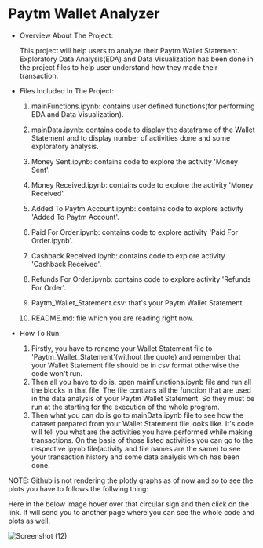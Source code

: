 # Paytm Wallet Analyzer

* Overview About The Project:

    This project will help users to analyze their Paytm Wallet Statement. Exploratory Data Analysis(EDA) and Data Visualization has been done in the project files to help user understand how they made their transaction.
    
* Files Included In The Project:
    1. mainFunctions.ipynb: contains user defined functions(for performing EDA and Data Visualization).
    
    2. mainData.ipynb: contains code to display the dataframe of the Wallet Statement and to display number of activities done and some exploratory analysis.
    
    3. Money Sent.ipynb: contains code to explore the activity 'Money Sent'.
    
    4. Money Received.ipynb: contains code to explore the activity 'Money Received'.
    
    5. Added To Paytm Account.ipynb: contains code to explore activity 'Added To Paytm Account'.
    
    6. Paid For Order.ipynb: contains code to explore activity 'Paid For Order.ipynb'.
    
    7. Cashback Received.ipynb: contains code to explore activity 'Cashback Received'.
    
    8. Refunds For Order.ipynb: contains code to explore activity 'Refunds For Order'.
    
    9. Paytm_Wallet_Statement.csv: that's your Paytm Wallet Statement. 
    
   10. README.md: file which you are reading right now.
    
* How To Run:
    1. Firstly, you have to rename your Wallet Statement file to 'Paytm_Wallet_Statement'(without the quote) and remember that your Wallet Statement file should be in csv format otherwise the code won't run.
    2. Then all you have to do is, open mainFunctions.ipynb file and run all the blocks in that file. The file contians all the function that are used in the data analysis of your Paytm Wallet Statement. So they must be run at the starting for the execution of the whole program.
    3. Then what you can do is go to mainData.ipynb file to see how the dataset prepared from your Wallet Statement file looks like. It's code will tell you what are the activities you have performed while making transactions. On the basis of those listed activities you can go to the respective ipynb file(activity and file names are the same) to see your transaction history and some data analysis which has been done.


NOTE: Github is not rendering the plotly graphs as of now and so to see the plots you have to follows the follwing thing:

Here in the below image hover over that circular sign and then click on the link. It will send you to another page where you can see the whole code and plots as well.

![Screenshot (12)](https://user-images.githubusercontent.com/33928040/58653452-5be7cf00-8333-11e9-8a41-2e75ccbf921a.png)
